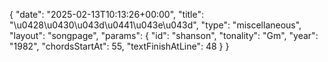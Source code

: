 {
    "date": "2025-02-13T10:13:26+00:00",
    "title": "\u0428\u0430\u043d\u0441\u043e\u043d",
    "type": "miscellaneous",
    "layout": "songpage",
    "params": {
        "id": "shanson",
        "tonality": "Gm",
        "year": "1982",
        "chordsStartAt": 55,
        "textFinishAtLine": 48
    }
}